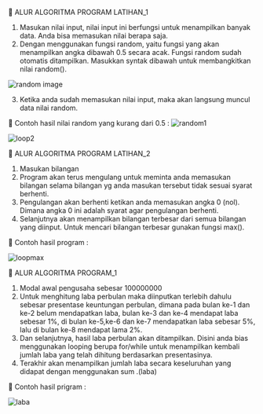 

  ALUR ALGORITMA PROGRAM LATIHAN_1

1.	Masukan nilai input, nilai input ini berfungsi untuk menampilkan banyak data. Anda bisa memasukan nilai berapa saja.
2.	Dengan menggunakan fungsi random, yaitu fungsi yang akan menampilkan angka dibawah 0.5 secara acak. Fungsi random sudah otomatis ditampilkan. Masukkan syntak dibawah untuk membangkitkan nilai random().

![random image](https://user-images.githubusercontent.com/57025775/68372088-c4549b00-0172-11ea-815c-4cc82a8f5f3d.jpg) 

3.	Ketika anda sudah memasukan nilai input, maka akan langsung muncul data nilai random.

	Contoh hasil nilai random yang kurang dari 0.5 :
![random1](https://user-images.githubusercontent.com/57025775/68374257-1c8d9c00-0177-11ea-843e-7f6475a49875.jpg)

![loop2](https://user-images.githubusercontent.com/57025775/68372206-fbc34780-0172-11ea-8429-9184cb964f5c.jpg) 




	ALUR ALGORITMA PROGRAM LATIHAN_2

1.	Masukan bilangan
2.	Program akan terus mengulang untuk meminta anda memasukan bilangan selama bilangan yg anda masukan tersebut tidak sesuai syarat berhenti.
3.	Pengulangan akan berhenti ketikan anda memasukan angka 0 (nol). Dimana angka 0 ini adalah syarat agar pengulangan berhenti.
4.	Selanjutnya akan menampilkan bilangan terbesar dari semua bilangan yang diinput. Untuk mencari bilangan terbesar gunakan fungsi max().

	Contoh hasil program :

![loopmax](https://user-images.githubusercontent.com/57025775/68372266-18f81600-0173-11ea-94ba-ef009f43fc8e.jpg) 




	ALUR ALGORITMA PROGRAM_1

1.	Modal awal pengusaha sebesar 100000000
2.	Untuk menghitung laba perbulan maka diinputkan terlebih dahulu sebesar presentase keuntungan perbulan, dimana pada bulan ke-1 dan ke-2 belum mendapatkan laba, bulan ke-3 dan ke-4 mendapat laba sebesar 1%, di bulan ke-5,ke-6 dan ke-7 mendapatkan laba sebesar 5%, lalu di bulan ke-8 mendapat lama 2%.
3.	Dan selanjutnya, hasil laba perbulan akan ditampilkan. Disini anda bias menggunakan looping berupa for/while untuk menampilkan kembali jumlah laba yang telah dihitung berdasarkan presentasinya.
4.	Terakhir akan menampilkan jumlah laba secara keseluruhan yang didapat dengan menggunakan sum .(laba)

	Contoh hasil prigram :

![laba](https://user-images.githubusercontent.com/57025775/68372376-493fb480-0173-11ea-8f1a-10cb12d40f43.jpg) 
